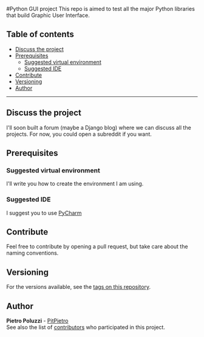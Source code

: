 #Python GUI project
This repo is aimed to test all the major Python libraries that build Graphic User Interface.

## Table of contents
- [Discuss the project](#discuss-the-project)
- [Prerequisites](#prerequisites)
    - [Suggested virtual environment](#suggested-virtual-environment)
    - [Suggested IDE](#suggested-ide)
- [Contribute](#contribute)
- [Versioning](#versioning)
- [Author](#author)

<hr>

## Discuss the project
I'll soon built a forum (maybe a Django blog) where we can discuss all the projects. For now, you could open a subreddit if you want. 

## Prerequisites

### Suggested virtual environment
I'll write you how to create the environment I am using.

### Suggested IDE
I suggest you to use [PyCharm](https://www.jetbrains.com/pycharm/)

## Contribute
Feel free to contribute by opening a pull request, but take care about the naming conventions.
## Versioning
For the versions available, see the [tags on this repository](https://github.com/PitPietro/pythonGUI/tags).

## Author
**Pietro Poluzzi** - [PitPietro](https://github.com/PitPietro)
<br>See also the list of [contributors](https://github.com/PitPietro/pythonGUI/contributors) who participated in this project.